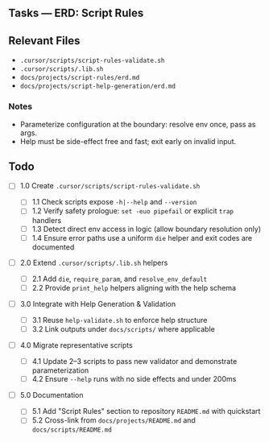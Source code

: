 ## Tasks — ERD: Script Rules

## Relevant Files

- `.cursor/scripts/script-rules-validate.sh`
- `.cursor/scripts/.lib.sh`
- `docs/projects/script-rules/erd.md`
- `docs/projects/script-help-generation/erd.md`

### Notes

- Parameterize configuration at the boundary: resolve env once, pass as args.
- Help must be side-effect free and fast; exit early on invalid input.

## Todo

- [ ] 1.0 Create `.cursor/scripts/script-rules-validate.sh`

  - [ ] 1.1 Check scripts expose `-h|--help` and `--version`
  - [ ] 1.2 Verify safety prologue: `set -euo pipefail` or explicit `trap` handlers
  - [ ] 1.3 Detect direct env access in logic (allow boundary resolution only)
  - [ ] 1.4 Ensure error paths use a uniform `die` helper and exit codes are documented

- [ ] 2.0 Extend `.cursor/scripts/.lib.sh` helpers

  - [ ] 2.1 Add `die`, `require_param`, and `resolve_env_default`
  - [ ] 2.2 Provide `print_help` helpers aligning with the help schema

- [ ] 3.0 Integrate with Help Generation & Validation

  - [ ] 3.1 Reuse `help-validate.sh` to enforce help structure
  - [ ] 3.2 Link outputs under `docs/scripts/` where applicable

- [ ] 4.0 Migrate representative scripts

  - [ ] 4.1 Update 2–3 scripts to pass new validator and demonstrate parameterization
  - [ ] 4.2 Ensure `--help` runs with no side effects and under 200ms

- [ ] 5.0 Documentation

  - [ ] 5.1 Add "Script Rules" section to repository `README.md` with quickstart
  - [ ] 5.2 Cross-link from `docs/projects/README.md` and `docs/scripts/README.md`
